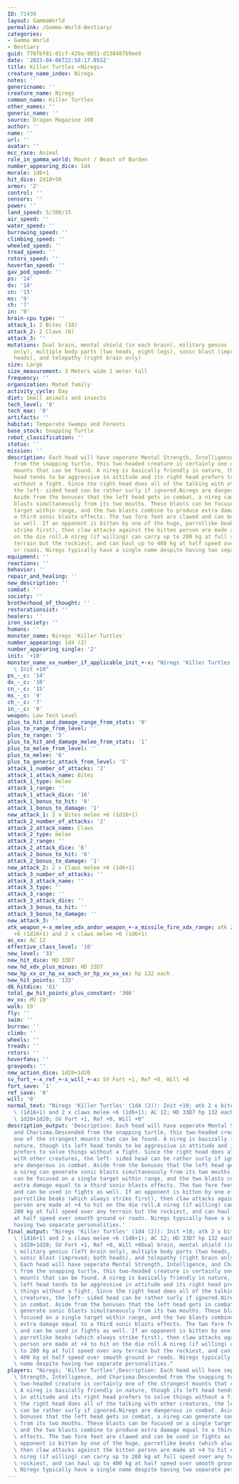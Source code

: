 ```yaml
---
ID: 71439
layout: GammaWorld
permalink: /Gamma-World-Bestiary/
categories:
- Gamma World
- Bestiary
guid: 778fbf81-01cf-429a-9b51-d130487b9ee9
date: '2023-04-06T22:58:17.055Z'
title: Killer Turtles «Niregs»
creature_name_index: Niregs
notes: ''
genericname: ''
creature_name: Niregs
common_name: Killer Turtles
other_names: ''
generic_name: ''
source: Dragon Magazine 108
author: ''
name: ''
url: ''
avatar: ''
mcc_race: Animal
role_in_gamma_world: Mount / Beast of Burden
number_appearing_dice: 1d4
morale: 1d6+1
hit_dice: 2d10+50
armor: '2'
control: ''
sensors: ''
power: ''
land_speed: 5/300/15
air_speed: ''
water_speed: ''
burrowing_speed: ''
climbing_speed: ''
wheeled_speed: ''
tread_speed: ''
rotors_speed: ''
hoverfan_speed: ''
gav_pod_speed: ''
ps: '14'
dx: '10'
cn: '15'
ms: '9'
ch: '7'
in: '9'
brain-cpu type: ''
attack_1: 2 Bites (18)
attack_2: 2 Claws (6)
attack_3: ''
mutations: Dual brain, mental shield (in each brain), military genius (left brain
  only), multiple body parts (two heads, eight legs), sonic blast (improved; both
  heads), and telepathy (right brain only)
size: Large
size_measurement: 3 Meters wide 1 meter tall
frequency: ''
organization: Mated family
activity_cycle: Day
diet: Small animals and insects
tech_level: '0'
tech_max: '0'
artifacts: ''
habitat: Temperate Swamps and Forests
base_stock: Snapping Turtle
robot_classification: ''
status: ''
mission: ''
description: Each head will have seperate Mental Strength, Intelligence, and Charisma.Descended
  from the snapping turtle, this two-headed creature is certainly one of the strangest
  mounts that can be found. A nireg is basically friendly in nature, though its left
  head tends to be aggressive in attitude and its right head prefers to solve things
  without a fight. Since the right head does all of the talking with other creatures,
  the left- sided head can be rather surly if ignored.Niregs are dangerous in combat.
  Aside from the bonuses that the left head gets in combat, a nireg can generate sonic
  blasts simultaneously from its two mouths. These blasts can be focused on a single
  target within range, and the two blasts combine to produce extra damage equal to
  a third sonic blasts effects. The two fore feet are clawed and can be used in fights
  as well. If an opponent is bitten by one of the huge, parrotlike beaks (which always
  strike first), then claw attacks against the bitten person are made at +4 to hit
  on the die roll.A nireg (if willing) can carry up to 200 kg at full speed over any
  terrain but the rockiest, and can haul up to 400 kg at half speed over smooth ground
  or roads. Niregs typically have a single name despite having two separate personalities.
equipment: ''
reactions: ''
behavior: ''
repair_and_healing: ''
new_description: ''
combat: ''
society: ''
brotherhood_of_thought: ''
restorationsist: ''
healers: ''
iron_society: ''
humans: ''
monster_name: Niregs 'Killer Turtles'
number_appearing: 1d4 (2)
number_appearing_single: '2'
init: '+10'
monster_name_xx_number_if_applicable_init_+-x: "Niregs 'Killer Turtles' (1d4 (2)):\
  \ Init +10"
ps_-_c: '14'
dx_-_c: '10'
cn_-_c: '15'
ms_-_c: '9'
ch_-_c: '7'
in_-_c: '9'
weapon: Low Tech Level
plus_to_hit_and_damage_range_from_stats: '0'
plus_to_range_from_level: ''
plus_to_range: '5'
plus_to_hit_and_damage_melee_from_stats: '1'
plus_to_melee_from_level: ''
plus_to_melee: '6'
plus_to_generic_attack_from_level: '5'
attack_1_number_of_attacks: '2'
attack_1_attack_name: Bites
attack_1_type: melee
attack_1_range: ''
attack_1_attack_dice: '16'
attack_1_bonus_to_hit: '6'
attack_1_bonus_to_damage: '1'
new_attack_1: 2 x Bites melee +6 (1d16+1)
attack_2_number_of_attacks: '2'
attack_2_attack_name: Claws
attack_2_type: melee
attack_2_range: ''
attack_2_attack_dice: '6'
attack_2_bonus_to_hit: '6'
attack_2_bonus_to_damage: '1'
new_attack_2: 2 x Claws melee +6 (1d6+1)
attack_3_number_of_attacks: ''
attack_3_attack_name: ''
attack_3_type: ''
attack_3_range: ''
attack_3_attack_dice: ''
attack_3_bonus_to_hit: ''
attack_3_bonus_to_damage: ''
new_attack_3: ''
atk_weapon_+-x_melee_xdx_andor_weapon_+-x_missile_fire_xdx_range: atk 2 x bites melee
  +6 (1d16+1) and 2 x claws melee +6 (1d6+1)
ac_xx: AC 12
effective_class_level: '10'
new_level: '33'
new_hit_dice: HD 33D7
new_hd_xdx_plus_minus: HD 33D7
new_hp_xx_or_hp_xx_each_or_hp_xx_xx_xx: hp 132 each
new_hit_points: '132'
d6_hitdice: '61'
total_gw_hit_points_plus_constant: '366'
mv_xx: MV 19'
walk: 19'
fly: ''
swim: ''
burrow: ''
climb: ''
wheels: ''
treads: ''
rotors: ''
hoverfans: ''
gravpods: ''
new_action_dice: 1d20+1d20
sv_fort_+-x_ref_+-x_will_+-x: SV Fort +1, Ref +0, Will +0
fort_save: '1'
ref_save: '0'
will: '0'
normal_text: "Niregs 'Killer Turtles' (1d4 (2)): Init +10; atk 2 x bites melee +6\
  \ (1d16+1) and 2 x claws melee +6 (1d6+1); AC 12; HD 33D7 hp 132 each; MV 19' ;\
  \ 1d20+1d20; SV Fort +1, Ref +0, Will +0"
description_output: 'Description: Each head will have seperate Mental Strength, Intelligence,
  and Charisma.Descended from the snapping turtle, this two-headed creature is certainly
  one of the strangest mounts that can be found. A nireg is basically friendly in
  nature, though its left head tends to be aggressive in attitude and its right head
  prefers to solve things without a fight. Since the right head does all of the talking
  with other creatures, the left- sided head can be rather surly if ignored.Niregs
  are dangerous in combat. Aside from the bonuses that the left head gets in combat,
  a nireg can generate sonic blasts simultaneously from its two mouths. These blasts
  can be focused on a single target within range, and the two blasts combine to produce
  extra damage equal to a third sonic blasts effects. The two fore feet are clawed
  and can be used in fights as well. If an opponent is bitten by one of the huge,
  parrotlike beaks (which always strike first), then claw attacks against the bitten
  person are made at +4 to hit on the die roll.A nireg (if willing) can carry up to
  200 kg at full speed over any terrain but the rockiest, and can haul up to 400 kg
  at half speed over smooth ground or roads. Niregs typically have a single name despite
  having two separate personalities.'
final_output: "Niregs 'Killer Turtles' (1d4 (2)): Init +10; atk 2 x bites melee +6\
  \ (1d16+1) and 2 x claws melee +6 (1d6+1); AC 12; HD 33D7 hp 132 each; MV 19' ;\
  \ 1d20+1d20; SV Fort +1, Ref +0, Will +0Dual brain, mental shield (in each brain),\
  \ military genius (left brain only), multiple body parts (two heads, eight legs),\
  \ sonic blast (improved; both heads), and telepathy (right brain only)Description:\
  \ Each head will have seperate Mental Strength, Intelligence, and Charisma.Descended\
  \ from the snapping turtle, this two-headed creature is certainly one of the strangest\
  \ mounts that can be found. A nireg is basically friendly in nature, though its\
  \ left head tends to be aggressive in attitude and its right head prefers to solve\
  \ things without a fight. Since the right head does all of the talking with other\
  \ creatures, the left- sided head can be rather surly if ignored.Niregs are dangerous\
  \ in combat. Aside from the bonuses that the left head gets in combat, a nireg can\
  \ generate sonic blasts simultaneously from its two mouths. These blasts can be\
  \ focused on a single target within range, and the two blasts combine to produce\
  \ extra damage equal to a third sonic blasts effects. The two fore feet are clawed\
  \ and can be used in fights as well. If an opponent is bitten by one of the huge,\
  \ parrotlike beaks (which always strike first), then claw attacks against the bitten\
  \ person are made at +4 to hit on the die roll.A nireg (if willing) can carry up\
  \ to 200 kg at full speed over any terrain but the rockiest, and can haul up to\
  \ 400 kg at half speed over smooth ground or roads. Niregs typically have a single\
  \ name despite having two separate personalities."
players: "Niregs; 'Killer Turtles';Description: Each head will have seperate Mental\
  \ Strength, Intelligence, and Charisma.Descended from the snapping turtle, this\
  \ two-headed creature is certainly one of the strangest mounts that can be found.\
  \ A nireg is basically friendly in nature, though its left head tends to be aggressive\
  \ in attitude and its right head prefers to solve things without a fight. Since\
  \ the right head does all of the talking with other creatures, the left- sided head\
  \ can be rather surly if ignored.Niregs are dangerous in combat. Aside from the\
  \ bonuses that the left head gets in combat, a nireg can generate sonic blasts simultaneously\
  \ from its two mouths. These blasts can be focused on a single target within range,\
  \ and the two blasts combine to produce extra damage equal to a third sonic blasts\
  \ effects. The two fore feet are clawed and can be used in fights as well. If an\
  \ opponent is bitten by one of the huge, parrotlike beaks (which always strike first),\
  \ then claw attacks against the bitten person are made at +4 to hit on the die roll.A\
  \ nireg (if willing) can carry up to 200 kg at full speed over any terrain but the\
  \ rockiest, and can haul up to 400 kg at half speed over smooth ground or roads.\
  \ Niregs typically have a single name despite having two separate personalities.|"
---
```

</br>